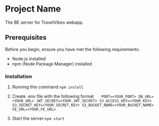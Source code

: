 # Project Name

The BE server for TravelVibes webapp.

## Prerequisites

Before you begin, ensure you have met the following requirements:

- Node.js installed
- npm (Node Package Manager) installed

### Installation

1.  Running this command
    `npm install`

2.  Create .env file with the following format
    `  
PORT=<YOUR_PORT>
DB_URL=<YOUR_URL>
JWT_SECRET=<YOUR_JWT_SECRET>
S3_ACCESS_KEY=<YOUR_KEY>
S3_SECRET_KEY=<YOUR_SECRET_KEY>
S3_BUCKET_NAME=<YOUR_BUCKET_NAME>
FE_URL=<YOUR_FE_URL>`
3.  Start the server:`npm start`
